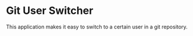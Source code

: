 # Git User Switcher

This application makes it easy to switch to a certain user in a git repository.
